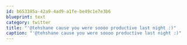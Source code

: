 ```yaml
---
id: b653385a-42a9-4ad9-a1fe-be49c1e7e3b6
blueprint: text
category: twitter
title: "'@tehshane cause you were soooo productive last night :)"
caption: "'@tehshane cause you were soooo productive last night :)"
---
```

